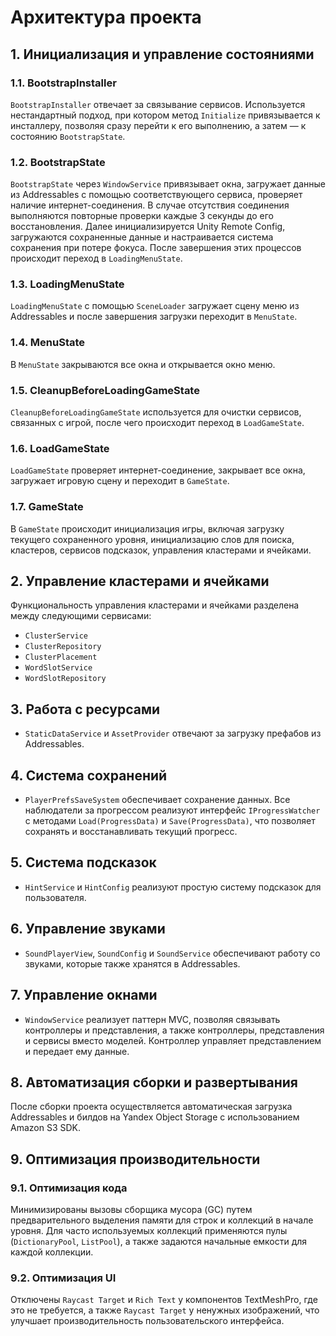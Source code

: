 # Архитектура проекта

## 1. Инициализация и управление состояниями

### 1.1. BootstrapInstaller

`BootstrapInstaller` отвечает за связывание сервисов. Используется нестандартный подход, при котором метод `Initialize` привязывается к инсталлеру, позволяя сразу перейти к его выполнению, а затем — к состоянию `BootstrapState`.

### 1.2. BootstrapState

`BootstrapState` через `WindowService` привязывает окна, загружает данные из Addressables с помощью соответствующего сервиса, проверяет наличие интернет-соединения. В случае отсутствия соединения выполняются повторные проверки каждые 3 секунды до его восстановления. Далее инициализируется Unity Remote Config, загружаются сохраненные данные и настраивается система сохранения при потере фокуса. После завершения этих процессов происходит переход в `LoadingMenuState`.

### 1.3. LoadingMenuState

`LoadingMenuState` с помощью `SceneLoader` загружает сцену меню из Addressables и после завершения загрузки переходит в `MenuState`.

### 1.4. MenuState

В `MenuState` закрываются все окна и открывается окно меню.

### 1.5. CleanupBeforeLoadingGameState

`CleanupBeforeLoadingGameState` используется для очистки сервисов, связанных с игрой, после чего происходит переход в `LoadGameState`.

### 1.6. LoadGameState

`LoadGameState` проверяет интернет-соединение, закрывает все окна, загружает игровую сцену и переходит в `GameState`.

### 1.7. GameState

В `GameState` происходит инициализация игры, включая загрузку текущего сохраненного уровня, инициализацию слов для поиска, кластеров, сервисов подсказок, управления кластерами и ячейками.

## 2. Управление кластерами и ячейками

Функциональность управления кластерами и ячейками разделена между следующими сервисами:

- `ClusterService`
- `ClusterRepository`
- `ClusterPlacement`
- `WordSlotService`
- `WordSlotRepository`

## 3. Работа с ресурсами

- `StaticDataService` и `AssetProvider` отвечают за загрузку префабов из Addressables.

## 4. Система сохранений

- `PlayerPrefsSaveSystem` обеспечивает сохранение данных. Все наблюдатели за прогрессом реализуют интерфейс `IProgressWatcher` с методами `Load(ProgressData)` и `Save(ProgressData)`, что позволяет сохранять и восстанавливать текущий прогресс.

## 5. Система подсказок

- `HintService` и `HintConfig` реализуют простую систему подсказок для пользователя.

## 6. Управление звуками

- `SoundPlayerView`, `SoundConfig` и `SoundService` обеспечивают работу со звуками, которые также хранятся в Addressables.

## 7. Управление окнами

- `WindowService` реализует паттерн MVC, позволяя связывать контроллеры и представления, а также контроллеры, представления и сервисы вместо моделей. Контроллер управляет представлением и передает ему данные.

## 8. Автоматизация сборки и развертывания

После сборки проекта осуществляется автоматическая загрузка Addressables и билдов на Yandex Object Storage с использованием Amazon S3 SDK.

## 9. Оптимизация производительности

### 9.1. Оптимизация кода

Минимизированы вызовы сборщика мусора (GC) путем предварительного выделения памяти для строк и коллекций в начале уровня. Для часто используемых коллекций применяются пулы (`DictionaryPool`, `ListPool`), а также задаются начальные емкости для каждой коллекции.

### 9.2. Оптимизация UI

Отключены `Raycast Target` и `Rich Text` у компонентов TextMeshPro, где это не требуется, а также `Raycast Target` у ненужных изображений, что улучшает производительность пользовательского интерфейса.
